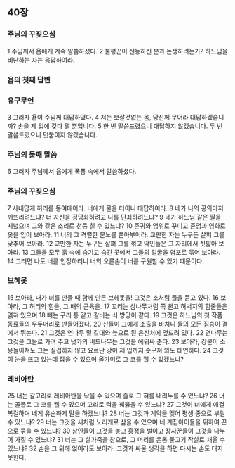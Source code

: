 ## 40장
### 주님의 꾸짖으심
1 주님께서 욥에게 계속 말씀하셨다.
2 불평꾼이 전능하신 분과 논쟁하려는가? 하느님을 비난하는 자는 응답하여라.
### 욥의 첫째 답변
### 유구무언
3 그러자 욥이 주님께 대답하였다.
4 저는 보잘것없는 몸, 당신께 무어라 대답하겠습니까? 손을 제 입에 갖다 댈 뿐입니다.
5 한 번 말씀드렸으니 대답하지 않겠습니다. 두 번 말씀드렸으니 덧붙이지 않겠습니다.
### 주님의 둘째 말씀
6 그러자 주님께서 욥에게 폭풍 속에서 말씀하셨다.
### 주님의 꾸짖으심
7 사내답게 허리를 동여매어라. 너에게 물을 터이니 대답하여라.
8 네가 나의 공의마저 깨뜨리려느냐? 너 자신을 정당화하려고 나를 단죄하려느냐?
9 네가 하느님 같은 팔을 지녔으며 그와 같은 소리로 천둥 칠 수 있느냐?
10 존귀와 엄위로 꾸미고 존엄과 영화로 옷을 입어 보아라.
11 너의 그 격렬한 분노를 쏟아부어라. 교만한 자는 누구든 살펴 그를 낮추어 보아라.
12 교만한 자는 누구든 살펴 그를 꺾고 악인들은 그 자리에서 짓밟아 보아라.
13 그들을 모두 흙 속에 숨기고 숨긴 곳에서 그들의 얼굴을 염포로 묶어 보아라.
14 그러면 나도 너를 인정하리니 너의 오른손이 너를 구원할 수 있기 때문이다.
### 브헤못
15 보아라, 내가 너를 만들 때 함께 만든 브헤못을! 그것은 소처럼 풀을 뜯고 있다.
16 보아라, 그 허리의 힘을, 그 배의 근육을.
17 꼬리는 삼나무처럼 쭉 뻗고 허벅지의 힘줄들은 얽혀 있으며
18 뼈는 구리 통 같고 갈비는 쇠 방망이 같다.
19 그것은 하느님의 첫 작품 동료들의 우두머리로 만들어졌다.
20 산들이 그에게 소출을 바치니 들의 모든 짐승이 곁에서 뛰논다.
21 그것은 연나무 밑 갈대와 늪으로 된 은신처에 엎드려 있다.
22 연나무는 그것을 그늘로 가려 주고 냇가의 버드나무는 그것을 에워싸 준다.
23 보아라, 강물이 소용돌이쳐도 그는 질겁하지 않고 요르단 강이 제 입까지 솟구쳐 와도 태연하다.
24 그것이 눈을 뜨고 있는데 잡을 수 있으며 올가미로 그 코를 꿸 수 있겠느냐?
### 레비아탄
25 너는 갈고리로 레비아탄을 낚을 수 있으며 줄로 그 혀를 내리누를 수 있느냐?
26 너는 골풀로 그 코를 꿸 수 있으며 고리로 턱을 꿰뚫을 수 있느냐?
27 그것이 너에게 애걸복걸하며 네게 유순하게 말을 하겠느냐?
28 너는 그것과 계약을 맺어 평생 종으로 부릴 수 있느냐?
29 너는 그것을 새처럼 노리개로 삼을 수 있으며 네 계집아이들을 위하여 끈으로 묶을 수 있느냐?
30 상인들이 그것을 놓고 흥정을 벌이고 장사꾼들이 그것을 나누어 가질 수 있느냐?
31 너는 그 살가죽을 창으로, 그 머리를 온통 물고기 작살로 채울 수 있느냐?
32 손을 그 위에 얹어라도 보아라. 그것과 싸울 생각을 하면 다시는 손도 대지 못한다.
